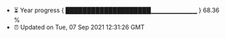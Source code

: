- ⏳ Year progress { ████████████████████▁▁▁▁▁▁▁▁▁▁ } 68.36 %
- ⏰ Updated on Tue, 07 Sep 2021 12:31:26 GMT

